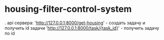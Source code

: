 # housing-filter-control-system
.
api сервера:
'http://127.0.0.1:8000/get-housing' - создать задачу и получить id задачи
'http://127.0.0.1:8000/task/{task_id}' - получить задачу по id
